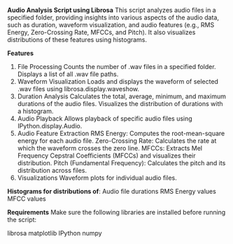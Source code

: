 **Audio Analysis Script using Librosa**
This script analyzes audio files in a specified folder, providing insights into various aspects of the audio data, 
such as duration, waveform visualization, and audio features (e.g., RMS Energy, Zero-Crossing Rate, MFCCs, and Pitch). 
It also visualizes distributions of these features using histograms.

**Features**
1. File Processing
Counts the number of .wav files in a specified folder.
Displays a list of all .wav file paths.
2. Waveform Visualization
Loads and displays the waveform of selected .wav files using librosa.display.waveshow.
3. Duration Analysis
Calculates the total, average, minimum, and maximum durations of the audio files.
Visualizes the distribution of durations with a histogram.
4. Audio Playback
Allows playback of specific audio files using IPython.display.Audio.
5. Audio Feature Extraction
RMS Energy: Computes the root-mean-square energy for each audio file.
Zero-Crossing Rate: Calculates the rate at which the waveform crosses the zero line.
MFCCs: Extracts Mel Frequency Cepstral Coefficients (MFCCs) and visualizes their distribution.
Pitch (Fundamental Frequency): Calculates the pitch and its distribution across files.
6. Visualizations
Waveform plots for individual audio files.

**Histograms for distributions of**:
Audio file durations
RMS Energy values
MFCC values

**Requirements**
Make sure the following libraries are installed before running the script:

librosa
matplotlib
IPython
numpy
